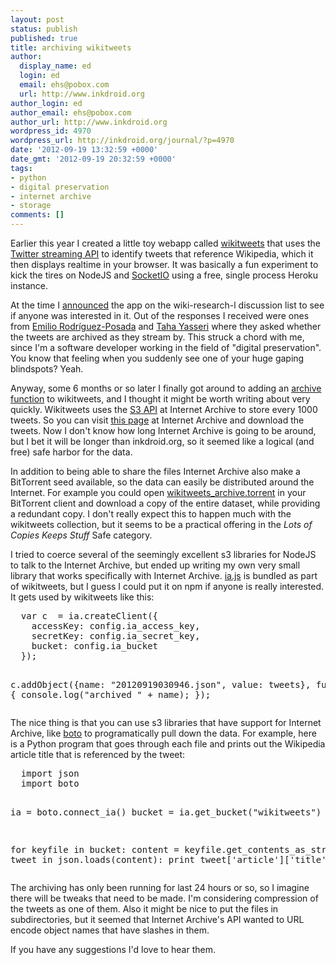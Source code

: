 ```yaml
---
layout: post
status: publish
published: true
title: archiving wikitweets
author:
  display_name: ed
  login: ed
  email: ehs@pobox.com
  url: http://www.inkdroid.org
author_login: ed
author_email: ehs@pobox.com
author_url: http://www.inkdroid.org
wordpress_id: 4970
wordpress_url: http://inkdroid.org/journal/?p=4970
date: '2012-09-19 13:32:59 +0000'
date_gmt: '2012-09-19 20:32:59 +0000'
tags:
- python
- digital preservation
- internet archive
- storage
comments: []
---
```

<p>Earlier this year I created a little toy webapp called <a href="http://wikitweets.herokuapp.com">wikitweets</a> that uses the <a href="https://dev.twitter.com/docs/api/1.1/post/statuses/filter">Twitter streaming API</a> to identify tweets that reference Wikipedia, which it then displays realtime in your browser. It was basically a fun experiment to kick the tires on NodeJS and <a href="http://socket.io/">SocketIO</a> using a free, single process Heroku instance.</p>
<p>At the time I <a href="http://lists.wikimedia.org/pipermail/wiki-research-l/2012-April/001982.html">announced</a> the app on the wiki-research-l discussion list to see if anyone was interested in it. Out of the responses I received were ones from <a href="http://lists.wikimedia.org/pipermail/wiki-research-l/2012-April/001985.html">Emilio Rodríguez-Posada</a> and <a href="http://lists.wikimedia.org/pipermail/wiki-research-l/2012-April/001989.html">Taha Yasseri</a> where they asked whether the tweets are archived as they stream by. This struck a chord with me, since I'm a software developer working in the field of "digital preservation". You know that feeling when you suddenly see one of your huge gaping blindspots? Yeah.</p>
<p>Anyway, some 6 months or so later I finally got around to adding an <a href="https://github.com/edsu/wikitweets/blob/master/app.js#L131">archive function</a> to wikitweets, and I thought it might be worth writing about very quickly. Wikitweets uses the <a href="http://archive.org/help/abouts3.txt">S3 API</a> at Internet Archive to store every 1000 tweets. So you can visit <a href="http://archive.org/details/wikitweets">this page</a> at Internet Archive and download the tweets. Now I don't know how long Internet Archive is going to be around, but I bet it will be longer than inkdroid.org, so it seemed like a logical (and free) safe harbor for the data. </p>
<p>In addition to being able to share the files Internet Archive also make a BitTorrent seed available, so the data can easily be distributed around the Internet. For example you could open <a href="http://archive.org/download/wikitweets/wikitweets_archive.torrent">wikitweets_archive.torrent</a> in your BitTorrent client and download a copy of the entire dataset, while providing a redundant copy. I don't really expect this to happen much with the wikitweets collection, but it seems to be a practical offering in the <em>Lots of Copies Keeps Stuff</em> Safe category.</p>
<p>I tried to coerce several of the seemingly excellent s3 libraries for NodeJS to talk to the Internet Archive, but ended up writing my own very small library that works specifically with Internet Archive. <a href="https://github.com/edsu/wikitweets/blob/master/lib/ia.js">ia.js</a> is bundled as part of wikitweets, but I guess I could put it on npm if anyone is really interested. It gets used by wikitweets like this:</p>
<pre lang="javascript">
  var c  = ia.createClient({
    accessKey: config.ia_access_key,
    secretKey: config.ia_secret_key,
    bucket: config.ia_bucket
  });

  c.addObject({name: "20120919030946.json", value: tweets}, function() {
    console.log("archived " + name);
  });
</pre>
<p>The nice thing is that you can use s3 libraries that have support for Internet Archive, like <a href="https://github.com/boto/boto">boto</a> to programatically pull down the data. For example, here is a Python program that goes through each file and prints out the Wikipedia article title that is referenced by the tweet:</p>
<pre lang="python">
  import json
  import boto

  ia = boto.connect_ia()
  bucket = ia.get_bucket("wikitweets")

  for keyfile in bucket:
      content = keyfile.get_contents_as_string()
      for tweet in json.loads(content):
          print tweet['article']['title']
</pre>
<p>The archiving has only been running for last 24 hours or so, so I imagine there will be tweaks that need to be made. I'm considering compression of the tweets as one of them. Also it might be nice to put the files in subdirectories, but it seemed that Internet Archive's API wanted to URL encode object names that have slashes in them. </p>
<p>If you have any suggestions I'd love to hear them.</p>
